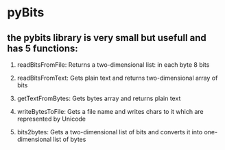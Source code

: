 # pyBits

## the pybits library is very small but usefull and has 5 functions:

1. readBitsFromFile: Returns a two-dimensional list: in each byte 8 bits

2. readBitsFromText: Gets plain text and returns two-dimensional array of bits

3. getTextFromBytes: Gets bytes array and returns plain text

4. writeBytesToFile: Gets a file name and writes chars to it which are represented by Unicode

5. bits2bytes: Gets a two-dimensional list of bits and converts it into one-dimensional list of bytes
